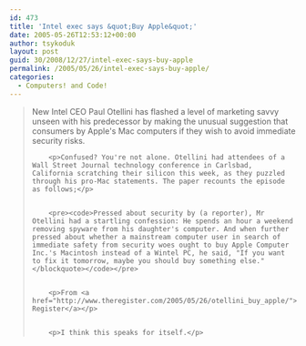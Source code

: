 ```yaml
---
id: 473
title: 'Intel exec says &quot;Buy Apple&quot;'
date: 2005-05-26T12:53:12+00:00
author: tsykoduk
layout: post
guid: 30/2008/12/27/intel-exec-says-buy-apple
permalink: /2005/05/26/intel-exec-says-buy-apple/
categories:
  - Computers! and Code!
---
```

<blockquote>New Intel <span class="caps">CEO</span> Paul Otellini has flashed a level of marketing savvy unseen with his predecessor by making the unusual suggestion that consumers by Apple's Mac computers if they wish to avoid immediate security risks.

		<p>Confused? You're not alone. Otellini had attendees of a Wall Street Journal technology conference in Carlsbad, California scratching their silicon this week, as they puzzled through his pro-Mac statements. The paper recounts the episode as follows;</p>


		<pre><code>Pressed about security by (a reporter), Mr Otellini had a startling confession: He spends an hour a weekend removing spyware from his daughter's computer. And when further pressed about whether a mainstream computer user in search of immediate safety from security woes ought to buy Apple Computer Inc.'s Macintosh instead of a Wintel PC, he said, "If you want to fix it tomorrow, maybe you should buy something else."</blockquote></code></pre>


		<p>From <a href="http://www.theregister.com/2005/05/26/otellini_buy_apple/">The Register</a></p>


		<p>I think this speaks for itself.</p>